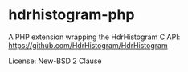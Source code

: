 # hdrhistogram-php

A PHP extension wrapping the HdrHistogram C API: https://github.com/HdrHistogram/HdrHistogram

License: New-BSD 2 Clause
